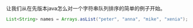 让我们从在先版本java怎么对一个字符串队列排序的简单的例子开始。
```java
List<String> names = Arrays.asList("peter", "anna", "mike", "xenia");
```
